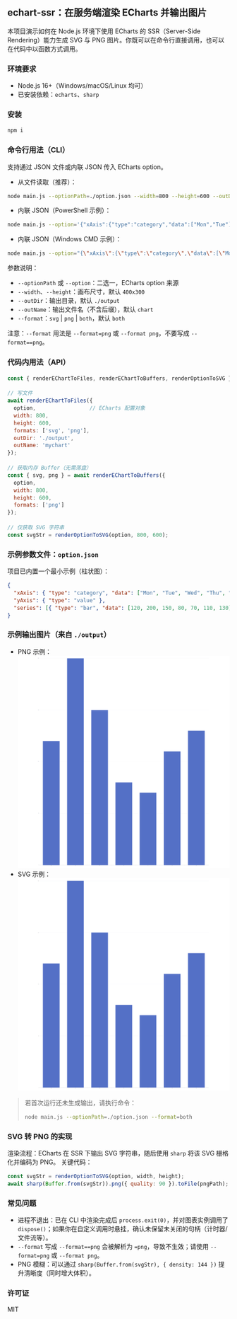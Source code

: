 ## echart-ssr：在服务端渲染 ECharts 并输出图片

本项目演示如何在 Node.js 环境下使用 ECharts 的 SSR（Server-Side Rendering）能力生成 SVG 与 PNG 图片。你既可以在命令行直接调用，也可以在代码中以函数方式调用。

### 环境要求
- Node.js 16+（Windows/macOS/Linux 均可）
- 已安装依赖：`echarts`、`sharp`

### 安装
```bash
npm i
```

### 命令行用法（CLI）
支持通过 JSON 文件或内联 JSON 传入 ECharts option。

- 从文件读取（推荐）：
```bash
node main.js --optionPath=./option.json --width=800 --height=600 --outDir=./output --outName=mychart --format=both
```

- 内联 JSON（PowerShell 示例）：
```bash
node main.js --option='{"xAxis":{"type":"category","data":["Mon","Tue"]},"yAxis":{"type":"value"},"series":[{"type":"bar","data":[120,200]}]}' --width=800 --height=600 --format=png
```

- 内联 JSON（Windows CMD 示例）：
```bash
node main.js --option="{\"xAxis\":{\"type\":\"category\",\"data\":[\"Mon\",\"Tue\"]},\"yAxis\":{\"type\":\"value\"},\"series\":[{\"type\":\"bar\",\"data\":[120,200]}]}" --format=svg
```

参数说明：
- `--optionPath` 或 `--option`：二选一，ECharts option 来源
- `--width`、`--height`：画布尺寸，默认 `400x300`
- `--outDir`：输出目录，默认 `./output`
- `--outName`：输出文件名（不含后缀），默认 `chart`
- `--format`：`svg` | `png` | `both`，默认 `both`

注意：`--format` 用法是 `--format=png` 或 `--format png`，不要写成 `--format==png`。

### 代码内用法（API）
```js
const { renderEChartToFiles, renderEChartToBuffers, renderOptionToSVG } = require('./main');

// 写文件
await renderEChartToFiles({
  option,                 // ECharts 配置对象
  width: 800,
  height: 600,
  formats: ['svg', 'png'],
  outDir: './output',
  outName: 'mychart'
});

// 获取内存 Buffer（无需落盘）
const { svg, png } = await renderEChartToBuffers({
  option,
  width: 800,
  height: 600,
  formats: ['png']
});

// 仅获取 SVG 字符串
const svgStr = renderOptionToSVG(option, 800, 600);
```

### 示例参数文件：`option.json`
项目已内置一个最小示例（柱状图）：

```json
{
  "xAxis": { "type": "category", "data": ["Mon", "Tue", "Wed", "Thu", "Fri", "Sat", "Sun"] },
  "yAxis": { "type": "value" },
  "series": [{ "type": "bar", "data": [120, 200, 150, 80, 70, 110, 130] }]
}
```

### 示例输出图片（来自 `./output`）
- PNG 示例：![chart.png](output/chart.png)
- SVG 示例：![chart.svg](output/chart.svg)

> 若首次运行还未生成输出，请执行命令：
> ```bash
> node main.js --optionPath=./option.json --format=both
> ```

### SVG 转 PNG 的实现
渲染流程：ECharts 在 SSR 下输出 SVG 字符串，随后使用 `sharp` 将该 SVG 栅格化并编码为 PNG。
关键代码：
```js
const svgStr = renderOptionToSVG(option, width, height);
await sharp(Buffer.from(svgStr)).png({ quality: 90 }).toFile(pngPath);
```

### 常见问题
- 进程不退出：已在 CLI 中渲染完成后 `process.exit(0)`，并对图表实例调用了 `dispose()`；如果你在自定义调用时悬挂，确认未保留未关闭的句柄（计时器/文件流等）。
- `--format` 写成 `--format==png` 会被解析为 `=png`，导致不生效；请使用 `--format=png` 或 `--format png`。
- PNG 模糊：可以通过 `sharp(Buffer.from(svgStr), { density: 144 })` 提升清晰度（同时增大体积）。

### 许可证
MIT


